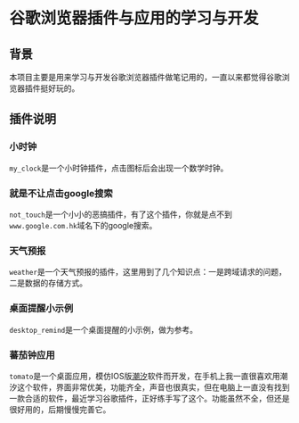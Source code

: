 # 谷歌浏览器插件与应用的学习与开发

## 背景

本项目主要是用来学习与开发谷歌浏览器插件做笔记用的，一直以来都觉得谷歌浏览器插件挺好玩的。

## 插件说明

### 小时钟

`my_clock`是一个小时钟插件，点击图标后会出现一个数学时钟。

### 就是不让点击google搜索

`not_touch`是一个小小的恶搞插件，有了这个插件，你就是点不到`www.google.com.hk`域名下的google搜索。

### 天气预报

`weather`是一个天气预报的插件，这里用到了几个知识点：一是跨域请求的问题，二是数据的存储方式。

### 桌面提醒小示例

`desktop_remind`是一个桌面提醒的小示例，做为参考。

### 蕃茄钟应用

`tomato`是一个桌面应用，模仿IOS版[潮汐](https://itunes.apple.com/cn/app/id1077776989)软件而开发，在手机上我一直很喜欢用潮汐这个软件，界面非常优美，功能齐全，声音也很真实，但在电脑上一直没有找到一款合适的软件，最近学习谷歌插件，正好练手写了这个。功能虽然不全，但还是很好用的，后期慢慢完善它。

